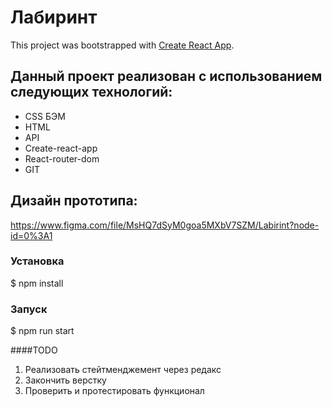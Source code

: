 # Лабиринт

This project was bootstrapped with [Create React App](https://github.com/facebook/create-react-app).

## Данный проект реализован с использованием следующих технологий:

* CSS БЭМ
* HTML
* API
* Create-react-app
* React-router-dom
* GIT

## Дизайн прототипа:

https://www.figma.com/file/MsHQ7dSyM0goa5MXbV7SZM/Labirint?node-id=0%3A1

### Установка
$ npm install

### Запуск
$ npm run start

####TODO
1) Реализовать стейтменджемент через редакс
2) Закончить верстку
3) Проверить и протестировать функционал
